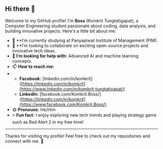 ## Hi there 👋

Welcome to my GitHub profile! I'm **Boss** (Komkrit Tungtatigapat), a Computer Engineering student passionate about coding, data analysis, and building innovative projects. Here's a little bit about me:

- 🌱 **I’m currently studying at Panyapiwat Institute of Management (PIM).
- 👯 **I’m looking to collaborate on exciting open-source projects and innovative tech ideas.
- 🤔 **I’m looking for help with:** Advanced AI and machine learning concepts.
- 📫 **How to reach me:**
- - **Facebook:** [linkedin.com/in/komkrit]([https://linkedin.com/in/komkrit](https://www.linkedin.com/in/komkrit-tungtatiyapat/)
  - **LinkedIn:** [facebook.com/Komkrit.Boss/]([https://linkedin.com/in/komkrit](https://www.facebook.com/Komkrit.Boss/)
- 😄 **Pronouns:** He/Him
- ⚡ **Fun fact:** I enjoy exploring new tech trends and playing strategy game such as Red Alert 2 in my free time!

---

Thanks for visiting my profile! Feel free to check out my repositories and connect with me. 🚀

